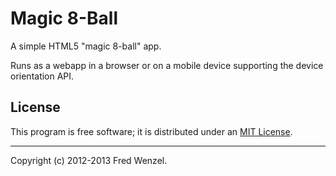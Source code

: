 # Magic 8-Ball

A simple HTML5 "magic 8-ball" app.

Runs as a webapp in a browser or on a mobile device supporting the device
orientation API.

## License

This program is free software; it is distributed under an
[MIT License](http://github.com/fwenzel/8ball/blob/master/LICENSE.txt).

---

Copyright (c) 2012-2013 Fred Wenzel.
